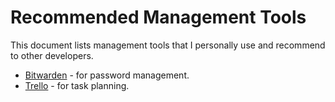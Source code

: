 # Recommended Management Tools

This document lists management tools that I personally use and recommend to other developers.

- [Bitwarden](https://bitwarden.com/) - for password management.
- [Trello](https://trello.com/) - for task planning.
